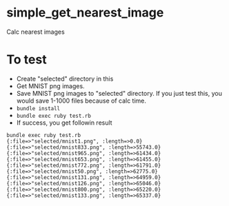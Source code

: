 # simple_get_nearest_image
Calc nearest images

# To test
* Create "selected" directory in this
* Get MNIST png images.
* Save MNIST png images to "selected" directory. If you just test this, you would save 1-1000 files because of calc time.
* `bundle install`
* `bundle exec ruby test.rb`
* If success, you get followin result

```
bundle exec ruby test.rb
{:file=>"selected/mnist1.png", :length=>0.0}
{:file=>"selected/mnist833.png", :length=>55743.0}
{:file=>"selected/mnist965.png", :length=>61434.0}
{:file=>"selected/mnist653.png", :length=>61455.0}
{:file=>"selected/mnist772.png", :length=>61791.0}
{:file=>"selected/mnist50.png", :length=>62775.0}
{:file=>"selected/mnist131.png", :length=>64959.0}
{:file=>"selected/mnist126.png", :length=>65046.0}
{:file=>"selected/mnist800.png", :length=>65220.0}
{:file=>"selected/mnist133.png", :length=>65337.0}
```
